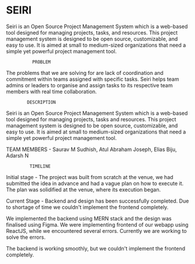 # SEIRI

Seiri is an Open Source Project Management System which is a web-based tool designed for managing projects, tasks, and resources. This project management system is designed to be open source, customizable, and easy to use. It is aimed at small to medium-sized organizations that need a simple yet powerful project management tool.

              PROBLEM
   
 The problems that we are solving for are lack of coordination and commitment within teams assigned with specific tasks. Seiri helps team admins or leaders to organise and assign tasks to its respective team members with real time collaboration.
 
            DESCRIPTION
  
 Seiri is an Open Source Project Management System which is a web-based tool designed for managing projects, tasks and resources. This project management system is designed to be open source, customizable, and easy to use. It is aimed at small to medium-sized organizations that need a simple yet powerful project management tool.
 
 TEAM MEMBERS - Saurav M Sudhish, Atul Abraham Joseph, Elias Biju, Adarsh N
 
             TIMELINE
  
Initial stage - The project was built from scratch at the venue, we had submitted the idea in advance and had a vague plan on how to execute it. The plan was solidified at the venue, where its execution began.
 
Current Stage - Backend and design has been successfully completed. Due to shortage of time we couldn't implement the frontend completely.
 
We implemented the backend using MERN stack and the design was finalised using Figma. We were implementing frontend of our webapp using ReactJS, while we encountered several errors. Currently we are working to solve the errors.
 
The backend is working smoothly, but we couldn't implement the frontend completely.
